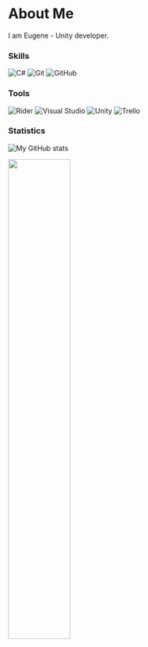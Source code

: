 # About Me

I am Eugene - Unity developer.

### Skills

![C#](https://img.shields.io/badge/-C%23-000000?style=for-the-badge&logo=csharp&logoColor=blueviolet)
![Git](https://img.shields.io/badge/Git-000000.svg?style=for-the-badge&logo=Git&logoColor=red&color=black)
![GitHub](https://img.shields.io/badge/GitHub-000000.svg?style=for-the-badge&logo=GitHub&logoColor=white&color=black)

### Tools

![Rider](https://img.shields.io/badge/Rider-000000.svg?style=for-the-badge&logo=Rider&logoColor=crimson&color=black)
![Visual Studio](https://img.shields.io/badge/Visual_Studio-000000.svg?style=for-the-badge&logo=visualstudio&logoColor=blueviolet)
![Unity](https://img.shields.io/badge/-Unity-000000?style=for-the-badge&logo=unity)
![Trello](https://img.shields.io/badge/Trello-000000.svg?style=for-the-badge&logo=Trello&logoColor=blue&color=black)

### Statistics

![My GitHub stats](https://github-readme-stats.vercel.app/api?username=anufrienkoek&theme=transparent&show_icons=true&hide=issues,contribs&count_private=true)

<img src="https://streak-stats.demolab.com/?user=anufrienkoek&theme=transparent" width="50%">
